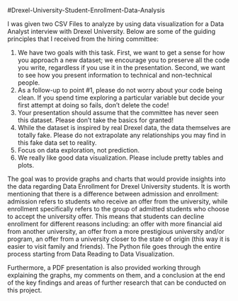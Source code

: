 #Drexel-University-Student-Enrollment-Data-Analysis



I was given two CSV Files to analyze by using data visualization for a Data Analyst interview with Drexel University. Below are some of the guiding principles that I received from the hiring committee:

1. We have two goals with this task. First, we want to get a sense for how you approach a new dataset; we encourage you to preserve all the code you write, regardless if you use it in the presentation. Second, we want to see how you present information to technical and non-technical people.
2. As a follow-up to point #1, please do not worry about your code being clean. If you spend time exploring a particular variable but decide your first attempt at doing so fails, don’t delete the code!
3. Your presentation should assume that the committee has never seen this dataset. Please don’t take the basics for granted!
4. While the dataset is inspired by real Drexel data, the data themselves are totally fake. Please do not extrapolate any relationships you may find in this fake data set to reality.
6. Focus on data exploration, not prediction.
7. We really like good data visualization. Please include pretty tables and plots.


The goal was to provide graphs and charts that would provide insights into the data regarding Data Enrollment for Drexel University students. It is worth mentioning that there is a difference between admission and enrollment: admission refers to students who receive an offer from the university, while enrollment specifically refers to the group of admitted students who choose to accept the university offer. This means that students can decline enrollment for different reasons including: an offer with more financial aid from another university, an offer from a more prestigious university and/or program, an offer from a university closer to the state of origin (this way it is easier to visit family and friends). The Python file goes through the entire process starting from Data Reading to Data Visualization.

Furthermore, a PDF presentation is also provided working through explaining the graphs, my comments on them, and a conclusion at the end of the key findings and areas of further research that can be conducted on this project.
